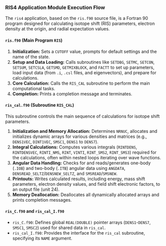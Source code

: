 ### RIS4 Application Module Execution Flow

The `ris4` application, based on the `ris.f90` source file, is a Fortran 90 program designed for calculating isotope shift (RIS) parameters, electron density at the origin, and radial expectation values.

#### `ris.f90` (Main Program `RIS`)

1.  **Initialization:** Sets a `CUTOFF` value, prompts for default settings and the name of the state.
2.  **Setup and Data Loading:** Calls subroutines like `SETDBG`, `SETMC`, `SETCON`, `SETSUM`, `SETCSLA`, `GETSMD`, `GETMIXBLOCK`, and `FACTT` to set up parameters, load input data (from `.i`, `.csl` files, and eigenvectors), and prepare for calculations.
3.  **Core Calculation:** Calls the `RIS_CAL` subroutine to perform the main computational tasks.
4.  **Completion:** Prints a completion message and terminates.

#### `ris_cal.f90` (Subroutine `RIS_CAL`)

This subroutine controls the main sequence of calculations for isotope shift parameters.

1.  **Initialization and Memory Allocation:** Determines `NRNUC`, allocates and initializes dynamic arrays for various densities and matrices (e.g., `DENS1VEC`, `DINT1VEC`, `SMSC1`, `DENS1` to `DENS7`).
2.  **Integral Calculations:** Computes various integrals (`RINTDENS`, `RINTDENSVEC`, `RINTI_NMS`, `RINT`, `VINTI`, `RINT_SMS2`, `RINT_SMS3`) required for the calculations, often within nested loops iterating over wave functions.
3.  **Angular Data Handling:** Checks for and reads/generates one-body (`.IOB`) and two-body (`.ITB`) angular data using `ANGDATA`, `DENSREAD_SELTZ`/`DENSNEW_SELTZ`, and `SMSREAD`/`SMSNEW`.
4.  **Printouts:** Writes calculated results, including energy, mass shift parameters, electron density values, and field shift electronic factors, to an output file (unit 24).
5.  **Memory Deallocation:** Deallocates all dynamically allocated arrays and prints completion messages.

#### `ris_C.f90` and `ris_cal_I.f90`

*   `ris_C.f90`: Defines global `REAL(DOUBLE)` pointer arrays (`DENS1`-`DENS7`, `SMSC1`, `SMSC2`) used for shared data in `ris_cal`.
*   `ris_cal_I.f90`: Provides the interface for the `ris_cal` subroutine, specifying its `NAME` argument.